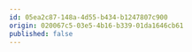 ```yaml
---
id: 05ea2c87-148a-4d55-b434-b1247807c900
origin: 020067c5-03e5-4b16-b339-01da1646cb61
published: false
---
```

